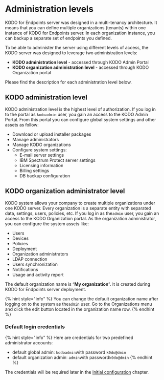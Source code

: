 # Administration levels

KODO for Endpoints server was designed in a multi-tenancy architecture. It means that you can define multiple organizations \(tenants\) within one instance of KODO for Endpoints server. In each organization instance, you can backup a separate set of endpoints you defined. 

To be able to administer the server using different levels of access, the KODO server was designed to leverage two administration levels:

* **KODO administration level** - accessed through KODO Admin Portal
* **KODO organization administration level** - accessed through KODO Organization portal

Please find the description for each administration level below.

## KODO administration level

KODO administration level is the highest level of authorization. If you log in to the portal as `kodoadmin` user, you gain an access to the KODO Admin Portal.  From this portal you can configure global system settings and other assets as follow:

* Download or upload installer packages
* Manage administrators
* Manage KODO organizations
* Configure system settings:
  * E-mail server settings
  * IBM Spectrum Protect server settings
  * Licensing information
  * Billing settings
  * DB backup configuration

## KODO organization administrator level

KODO system allows your company to create multiple organizations under one KODO server. Every organization is a separate entity with separated data, settings, users, policies, etc. If you log in as the`admin` user, you gain an access to the KODO Organization portal. As the organization administrator, you can configure the system assets like:

* Users
* Devices
* Policies
* Deployment
* Organization administrators
* LDAP connection
* Users synchronization
* Notifications
* Usage and activity report

The default organization name is “**My organization**”. It is created during KODO for Endpoints server deployment.

{% hint style="info" %}
You can change the default organization name after logging on to the system as the`admin` user. Go to the Organizations menu and click the edit button located in the organization name row.
{% endhint %}

### Default login credentials

{% hint style="info" %}
Here are credentials for two predefined administrator accounts:

* default global admin: `kodoadmin`with password `k0do@dmin` 
* default organization admin: `admin`with password`k0do@dmin`
{% endhint %}

The credentials will be required later in the [Initial configuration](initial-configuration.md) chapter. 

